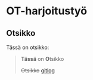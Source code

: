 # OT-harjoitustyö

## Otsikko
Tässä on otsikko:
> **Tässä** on **O**tsikko
>
> ~~Otsikko~~
[gitlog](https://github.com/JoniMurri/ot-harjoitustyo/blob/main/laskarit/viikko1/gitlog.txt)
> 
